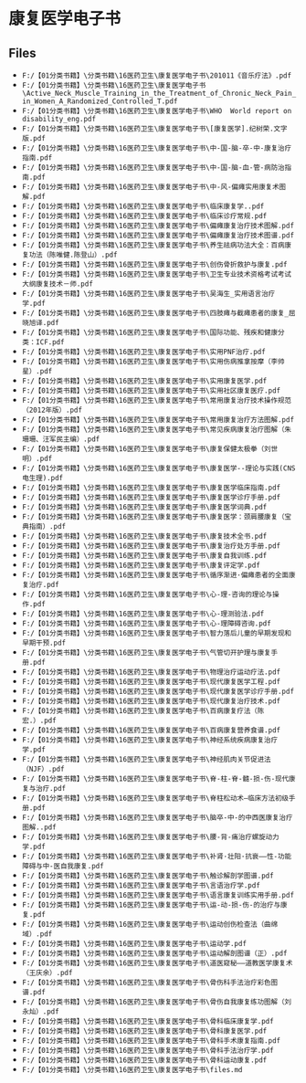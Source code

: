 # 康复医学电子书

## Files

- `F:/【01分类书籍】\分类书籍\16医药卫生\康复医学电子书\201011《音乐疗法》.pdf`
- `F:/【01分类书籍】\分类书籍\16医药卫生\康复医学电子书\Active_Neck_Muscle_Training_in_the_Treatment_of_Chronic_Neck_Pain_in_Women_A_Randomized_Controlled_T.pdf`
- `F:/【01分类书籍】\分类书籍\16医药卫生\康复医学电子书\WHO  World report on disability_eng.pdf`
- `F:/【01分类书籍】\分类书籍\16医药卫生\康复医学电子书\[康复医学].纪树荣.文字版.pdf`
- `F:/【01分类书籍】\分类书籍\16医药卫生\康复医学电子书\中-国-脑-卒-中-康复治疗指南.pdf`
- `F:/【01分类书籍】\分类书籍\16医药卫生\康复医学电子书\中-国-脑-血-管-病防治指南.pdf`
- `F:/【01分类书籍】\分类书籍\16医药卫生\康复医学电子书\中-风-偏瘫实用康复术图解.pdf`
- `F:/【01分类书籍】\分类书籍\16医药卫生\康复医学电子书\临床康复学..pdf`
- `F:/【01分类书籍】\分类书籍\16医药卫生\康复医学电子书\临床诊疗常规.pdf`
- `F:/【01分类书籍】\分类书籍\16医药卫生\康复医学电子书\偏瘫康复治疗技术图解.pdf`
- `F:/【01分类书籍】\分类书籍\16医药卫生\康复医学电子书\偏瘫康复治疗技术图谱.pdf`
- `F:/【01分类书籍】\分类书籍\16医药卫生\康复医学电子书\养生祛病功法大全：百病康复功法（陈唯健.陈登山）.pdf`
- `F:/【01分类书籍】\分类书籍\16医药卫生\康复医学电子书\创伤骨折救护与康复.pdf`
- `F:/【01分类书籍】\分类书籍\16医药卫生\康复医学电子书\卫生专业技术资格考试考试大纲康复技术－师.pdf`
- `F:/【01分类书籍】\分类书籍\16医药卫生\康复医学电子书\吴海生_实用语言治疗学.pdf`
- `F:/【01分类书籍】\分类书籍\16医药卫生\康复医学电子书\四肢瘫与截瘫患者的康复_屈晓旭译.pdf`
- `F:/【01分类书籍】\分类书籍\16医药卫生\康复医学电子书\国际功能、残疾和健康分类：ICF.pdf`
- `F:/【01分类书籍】\分类书籍\16医药卫生\康复医学电子书\实用PNF治疗.pdf`
- `F:/【01分类书籍】\分类书籍\16医药卫生\康复医学电子书\实用伤病推拿按摩（李帅星）.pdf`
- `F:/【01分类书籍】\分类书籍\16医药卫生\康复医学电子书\实用康复医学.pdf`
- `F:/【01分类书籍】\分类书籍\16医药卫生\康复医学电子书\实用社区康复医疗.pdf`
- `F:/【01分类书籍】\分类书籍\16医药卫生\康复医学电子书\常用康复治疗技术操作规范（2012年版）.pdf`
- `F:/【01分类书籍】\分类书籍\16医药卫生\康复医学电子书\常用康复治疗方法图解.pdf`
- `F:/【01分类书籍】\分类书籍\16医药卫生\康复医学电子书\常见疾病康复治疗图解（朱珊珊、汪军民主编）.pdf`
- `F:/【01分类书籍】\分类书籍\16医药卫生\康复医学电子书\康复保健太极拳（刘世明）.pdf`
- `F:/【01分类书籍】\分类书籍\16医药卫生\康复医学电子书\康复医学--理论与实践(CNS电生理).pdf`
- `F:/【01分类书籍】\分类书籍\16医药卫生\康复医学电子书\康复医学临床指南.pdf`
- `F:/【01分类书籍】\分类书籍\16医药卫生\康复医学电子书\康复医学诊疗手册.pdf`
- `F:/【01分类书籍】\分类书籍\16医药卫生\康复医学电子书\康复医学词典.pdf`
- `F:/【01分类书籍】\分类书籍\16医药卫生\康复医学电子书\康复医学：颈肩腰康复（宝典指南）.pdf`
- `F:/【01分类书籍】\分类书籍\16医药卫生\康复医学电子书\康复技术全书.pdf`
- `F:/【01分类书籍】\分类书籍\16医药卫生\康复医学电子书\康复治疗处方手册.pdf`
- `F:/【01分类书籍】\分类书籍\16医药卫生\康复医学电子书\康复自我训练.pdf`
- `F:/【01分类书籍】\分类书籍\16医药卫生\康复医学电子书\康复评定学.pdf`
- `F:/【01分类书籍】\分类书籍\16医药卫生\康复医学电子书\循序渐进·偏瘫患者的全面康复治疗.pdf`
- `F:/【01分类书籍】\分类书籍\16医药卫生\康复医学电子书\心-理-咨询的理论与操作.pdf`
- `F:/【01分类书籍】\分类书籍\16医药卫生\康复医学电子书\心-理测验法.pdf`
- `F:/【01分类书籍】\分类书籍\16医药卫生\康复医学电子书\心-理障碍咨询.pdf`
- `F:/【01分类书籍】\分类书籍\16医药卫生\康复医学电子书\智力落后儿童的早期发现和早期干预.pdf`
- `F:/【01分类书籍】\分类书籍\16医药卫生\康复医学电子书\气管切开护理与康复手册.pdf`
- `F:/【01分类书籍】\分类书籍\16医药卫生\康复医学电子书\物理治疗运动疗法.pdf`
- `F:/【01分类书籍】\分类书籍\16医药卫生\康复医学电子书\现代康复医学工程.pdf`
- `F:/【01分类书籍】\分类书籍\16医药卫生\康复医学电子书\现代康复医学诊疗手册.pdf`
- `F:/【01分类书籍】\分类书籍\16医药卫生\康复医学电子书\现代康复治疗技术.pdf`
- `F:/【01分类书籍】\分类书籍\16医药卫生\康复医学电子书\百病康复疗法（陈宏.）.pdf`
- `F:/【01分类书籍】\分类书籍\16医药卫生\康复医学电子书\百病康复营养食谱.pdf`
- `F:/【01分类书籍】\分类书籍\16医药卫生\康复医学电子书\神经系统疾病康复治疗学.pdf`
- `F:/【01分类书籍】\分类书籍\16医药卫生\康复医学电子书\神经肌肉关节促进法（NJF）.pdf`
- `F:/【01分类书籍】\分类书籍\16医药卫生\康复医学电子书\脊-柱-脊-髓-损-伤-现代康复与治疗.pdf`
- `F:/【01分类书籍】\分类书籍\16医药卫生\康复医学电子书\脊柱松动术—临床方法初级手册.pdf`
- `F:/【01分类书籍】\分类书籍\16医药卫生\康复医学电子书\脑卒-中-的中西医康复治疗图解..pdf`
- `F:/【01分类书籍】\分类书籍\16医药卫生\康复医学电子书\腰-背-痛治疗螺旋动力学.pdf`
- `F:/【01分类书籍】\分类书籍\16医药卫生\康复医学电子书\补肾·壮阳·抗衰——性-功能障碍与中-医自我康复.pdf`
- `F:/【01分类书籍】\分类书籍\16医药卫生\康复医学电子书\触诊解剖学图谱.pdf`
- `F:/【01分类书籍】\分类书籍\16医药卫生\康复医学电子书\言语治疗学.pdf`
- `F:/【01分类书籍】\分类书籍\16医药卫生\康复医学电子书\语言康复训练实用手册.pdf`
- `F:/【01分类书籍】\分类书籍\16医药卫生\康复医学电子书\运-动-损-伤-的治疗与康复.pdf`
- `F:/【01分类书籍】\分类书籍\16医药卫生\康复医学电子书\运动创伤检查法（曲绵域）.pdf`
- `F:/【01分类书籍】\分类书籍\16医药卫生\康复医学电子书\运动学.pdf`
- `F:/【01分类书籍】\分类书籍\16医药卫生\康复医学电子书\运动解剖图谱（正）.pdf`
- `F:/【01分类书籍】\分类书籍\16医药卫生\康复医学电子书\道医窥秘——道教医学康复术（王庆余）.pdf`
- `F:/【01分类书籍】\分类书籍\16医药卫生\康复医学电子书\骨伤科手法治疗彩色图谱.pdf`
- `F:/【01分类书籍】\分类书籍\16医药卫生\康复医学电子书\骨伤自我康复练功图解（刘永灿）.pdf`
- `F:/【01分类书籍】\分类书籍\16医药卫生\康复医学电子书\骨科临床康复学.pdf`
- `F:/【01分类书籍】\分类书籍\16医药卫生\康复医学电子书\骨科康复医学.pdf`
- `F:/【01分类书籍】\分类书籍\16医药卫生\康复医学电子书\骨科手术康复指南.pdf`
- `F:/【01分类书籍】\分类书籍\16医药卫生\康复医学电子书\骨科手法治疗学.pdf`
- `F:/【01分类书籍】\分类书籍\16医药卫生\康复医学电子书\骨科运动康复.pdf`
- `F:/【01分类书籍】\分类书籍\16医药卫生\康复医学电子书\files.md`
